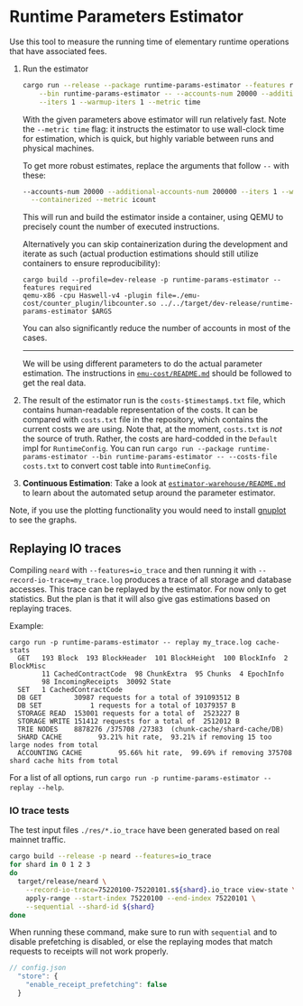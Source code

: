 # Runtime Parameters Estimator

Use this tool to measure the running time of elementary runtime operations that have associated fees.

1. Run the estimator
    ```bash
    cargo run --release --package runtime-params-estimator --features required \
        --bin runtime-params-estimator -- --accounts-num 20000 --additional-accounts-num 200000 \
        --iters 1 --warmup-iters 1 --metric time
    ```

    With the given parameters above estimator will run relatively fast. Note the `--metric time`
    flag: it instructs the estimator to use wall-clock time for estimation, which is quick, but
    highly variable between runs and physical machines.

    To get more robust estimates, replace the arguments that follow `--` with these:

    ```bash
    --accounts-num 20000 --additional-accounts-num 200000 --iters 1 --warmup-iters 1 \
      --containerized --metric icount
    ```

    This will run and build the estimator inside a container, using QEMU to precisely count
    the number of executed instructions.

    Alternatively you can skip containerization during the development and iterate as such (actual
    production estimations should still utilize containers to ensure reproducibility):

    ```
    cargo build --profile=dev-release -p runtime-params-estimator --features required
    qemu-x86 -cpu Haswell-v4 -plugin file=./emu-cost/counter_plugin/libcounter.so ../../target/dev-release/runtime-params-estimator $ARGS
    ```

    You can also significantly reduce the number of accounts in most of the cases.

    ---

    We will be using different parameters to do the actual parameter estimation.
    The instructions in [`emu-cost/README.md`](./emu-cost/README.md) should be followed to get the
    real data.

2. The result of the estimator run is the `costs-$timestamp$.txt` file, which contains human-readable representation of the costs.
   It can be compared with `costs.txt` file in the repository, which contains the current costs we are using.
   Note that, at the moment, `costs.txt` is *not* the source of truth.
   Rather, the costs are hard-codded in the `Default` impl for `RuntimeConfig`.
   You can run `cargo run --package runtime-params-estimator --bin runtime-params-estimator -- --costs-file costs.txt` to convert cost table into `RuntimeConfig`.

3. **Continuous Estimation**: Take a look at [`estimator-warehouse/README.md`](./estimator-warehouse/README.md) to learn about the automated setup around the parameter estimator.

Note, if you use the plotting functionality you would need to install [gnuplot](http://www.gnuplot.vt.edu/) to see the graphs.

## Replaying IO traces

Compiling `neard` with `--features=io_trace` and then running it with
`--record-io-trace=my_trace.log` produces a trace of all storage and database
accesses. This trace can be replayed by the estimator. For now only to get
statistics. But the plan is that it will also give gas estimations based on
replaying traces.

Example:
```
cargo run -p runtime-params-estimator -- replay my_trace.log cache-stats
  GET   193 Block  193 BlockHeader  101 BlockHeight  100 BlockInfo  2 BlockMisc
        11 CachedContractCode  98 ChunkExtra  95 Chunks  4 EpochInfo
        98 IncomingReceipts  30092 State
  SET   1 CachedContractCode
  DB GET        30987 requests for a total of 391093512 B
  DB SET            1 requests for a total of 10379357 B
  STORAGE READ  153001 requests for a total of  2523227 B
  STORAGE WRITE 151412 requests for a total of  2512012 B
  TRIE NODES    8878276 /375708 /27383  (chunk-cache/shard-cache/DB)
  SHARD CACHE         93.21% hit rate,  93.21% if removing 15 too large nodes from total
  ACCOUNTING CACHE         95.66% hit rate,  99.69% if removing 375708 shard cache hits from total
```

For a list of all options, run `cargo run -p runtime-params-estimator -- replay --help`.

### IO trace tests

The test input files `./res/*.io_trace` have been generated based on real mainnet traffic.

```bash
cargo build --release -p neard --features=io_trace
for shard in 0 1 2 3
do
  target/release/neard \
    --record-io-trace=75220100-75220101.s${shard}.io_trace view-state \
    apply-range --start-index 75220100 --end-index 75220101 \
    --sequential --shard-id ${shard}
done
```

When running these command, make sure to run with `sequential` and to disable
prefetching is disabled, or else the replaying modes that match requests to
receipts will not work properly.

```js
// config.json
  "store": {
    "enable_receipt_prefetching": false
  }
```
